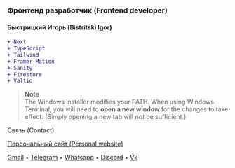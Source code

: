 ### Фронтенд разработчик (Frontend developer)

#### Быстрицкий Игорь (Bistritski Igor)

```diff
+ Next
+ TypeScript
+ Tailwind
+ Framer Motion
+ Sanity
+ Firestore
+ Valtio
```
> **Note**  
> The Windows installer modifies your PATH. When using Windows Terminal, you will need to **open a new window** for the changes to take effect. (Simply opening a new tab will _not_ be sufficient.)

Связь (Contact)

[Персональный сайт (Personal website)](https://piscodev.vercel.app/)

[Gmail](mailto:igor.bistr01092003@gmail.com) • [Telegram](https://t.me/piscopancer) • [Whatsapp](https://wa.me/89284379219) • [Discord](https://discordapp.com/users/piscopancer) • [Vk](https://vk.com/piscopancer)

